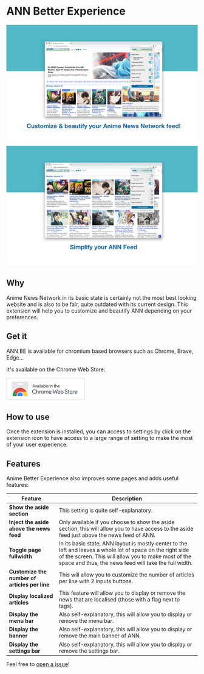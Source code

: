 # ANN Better Experience
![screenshot1](annbe-screenshot-1.png)
![screenshot2](annbe-screenshot-2.png)

## Why
Anime News Network in its basic state is certainly not the most best looking website and is also to be fair,
quite outdated with its current design. This extension will help you to customize and beautify
ANN depending on your preferences.

## Get it
ANN BE is available for chromium based browsers such as Chrome, Brave, Edge...

It's available on the Chrome Web Store:

[![chromewebstore](annbe-chromewebstore.png)](https://chrome.google.com/webstore/detail/ann-better-experience/obgdeegkdfgnmephnfgoecanaffkbled)

## How to use
Once the extension is installed, you can access to settings by click on the extension icon to have access
to a large range of setting to make the most of your user experience.

## Features
Anime Better Experience also improves some pages and adds useful features:

Feature | Description
------------ | -------------
**Show the aside section** | This setting is quite self-explanatory.
**Inject the aside above the news feed** |  Only available if you choose to show the aside section, this will allow you to have access to the aside feed just above the news feed of ANN.
**Toggle page fullwidth** | In its basic state, ANN layout is mostly center to the left and leaves a whole lot of space on the right side of the screen. This will allow you to make most of the space and thus, the news feed will take the full width.
**Customize the number of articles per line** | This will allow you to customize the number of articles per line with 2 inputs buttons.
**Display localized articles** | This feature will allow you to display or remove the news that are localised (those with a flag next to tags).
**Display the menu bar** | Also self-explanatory, this will allow you to display or remove the menu bar.
**Display the banner** | Also self-explanatory, this will allow you to display or remove the main banner of ANN.  
**Display the settings bar** | Also self-explanatory, this will allow you to display or remove the settings bar.  

Feel free to [open a issue](https://github.com/myorave/ann-better-experience/issues/new)!
